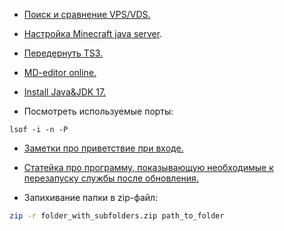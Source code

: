 - [Поиск и сравнение VPS/VDS.](https://poiskvps.ru/)

- [Настройка Minecraft java server](https://www.hostinger.com/tutorials/how-to-setup-minecraft-server).

- [Передернуть TS3.](https://myteamspeak.ru/threads/kak-mozhno-vosstanovit-token-i-parol-serveradmin.159/)

- [MD-editor online.](https://pandao.github.io/editor.md/en.html)

- [Install Java&JDK 17.](https://techviewleo.com/install-java-openjdk-on-ubuntu-linux/)

- Посмотреть используемые порты:
```
lsof -i -n -P
```

- [Заметки про приветствие при входе.](https://habr.com/ru/articles/529746/)


- [Статейка про программу, показывающую необходимые к перезапуску службы после обновления.](https://zalinux.ru/?p=5408)

- Запихивание папки в zip-файл:
```bash
zip -r folder_with_subfolders.zip path_to_folder
```
